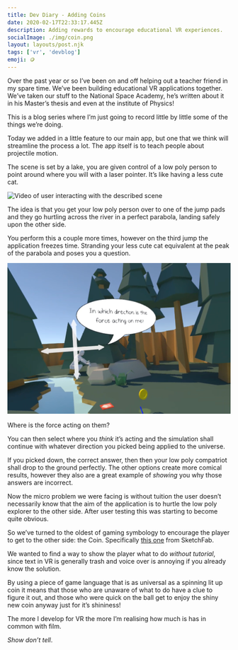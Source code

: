 ```yaml
---
title: Dev Diary - Adding Coins
date: 2020-02-17T22:33:17.445Z
description: Adding rewards to encourage educational VR experiences.
socialImage: ./img/coin.png
layout: layouts/post.njk
tags: ['vr', 'devblog']
emoji: 🪙
---
```


Over the past year or so I’ve been on and off helping out a teacher friend in my spare time. We’ve been building educational VR applications together. We’ve taken our stuff to the National Space Academy, he’s written about it in his Master’s thesis and even at the institute of Physics!

This is a blog series where I’m just going to record little by little some of the things we’re doing.

Today we added in a little feature to our main app, but one that we think will streamline the process a lot. The app itself is to teach people about projectile motion.

The scene is set by a lake, you are given control of a low poly person to point around where you will with a laser pointer. It’s like having a less cute cat.

![Video of user interacting with the described scene](wavehello.gif)

The idea is that you get your low poly person over to one of the jump pads and they go hurtling across the river in a perfect parabola, landing safely upon the other side.

You perform this a couple more times, however on the third jump the application freezes time. Stranding your less cute cat equivalent at the peak of the parabola and poses you a question.

![Image of question being pose in app](question.png)

Where is the force acting on them?

You can then select where you _think_ it’s acting and the simulation shall continue with whatever direction you picked being applied to the universe.

If you picked down, the correct answer, then then your low poly compatriot shall drop to the ground perfectly. The other options create more comical results, however they also are a great example of _showing_ you why those answers are incorrect.

Now the micro problem we were facing is without tuition the user doesn’t necessarily know that the aim of the application is to hurtle the low poly explorer to the other side. After user testing this was starting to become quite obvious.

So we’ve turned to the oldest of gaming symbology to encourage the player to get to the other side: the Coin. Specifically [this one](https://skfb.ly/6IHPx) from SketchFab.

We wanted to find a way to show the player what to do _without tutorial_, since text in VR is generally trash and voice over is annoying if you already know the solution.

By using a piece of game language that is as universal as a spinning lit up coin it means that those who are unaware of what to do have a clue to figure it out, and those who were quick on the ball get to enjoy the shiny new coin anyway just for it’s shininess!

The more I develop for VR the more I’m realising how much is has in common with film.

_Show don’t tell_.